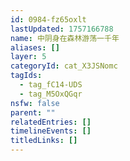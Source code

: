 ```yaml
---
id: 0984-fz65oxlt
lastUpdated: 1757166788
name: 中阴身在森林游荡一千年
aliases: []
layer: 5
categoryId: cat_X3JSNomc
tagIds:
  - tag_fC14-UDS
  - tag_M5OxQGqr
nsfw: false
parent: ""
relatedEntries: []
timelineEvents: []
titledLinks: []
---
```


